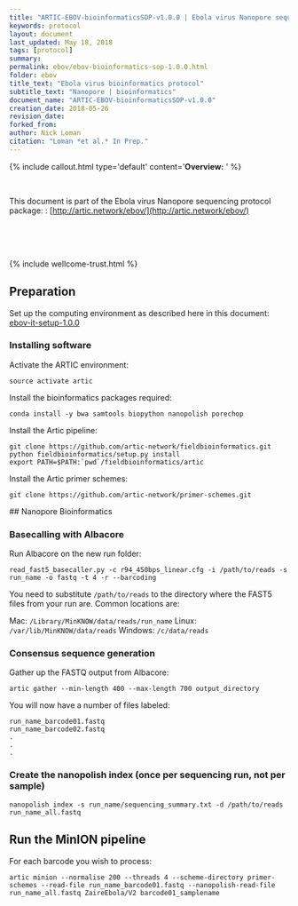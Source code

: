 ```yaml
---
title: "ARTIC-EBOV-bioinformaticsSOP-v1.0.0 | Ebola virus Nanopore sequencing protocol | amplicon, native barcoding"
keywords: protocol
layout: document
last_updated: May 18, 2018
tags: [protocol]
summary:
permalink: ebov/ebov-bioinformatics-sop-1.0.0.html
folder: ebov
title_text: "Ebola virus bioinformatics protocol"
subtitle_text: "Nanopore | bioinformatics"
document_name: "ARTIC-EBOV-bioinformaticsSOP-v1.0.0"
creation_date: 2018-05-26
revision_date: 
forked_from: 
author: Nick Loman
citation: "Loman *et al.* In Prep."
---
```


{% include callout.html
type='default'
content='**Overview:** '
%}

<br />

This document is part of the Ebola virus Nanopore sequencing protocol package:
: [http://artic.network/ebov/](http://artic.network/ebov/)

<br /><br /><br />

{% include wellcome-trust.html %}

<div class="pagebreak"> </div>

## Preparation

Set up the computing environment as described here in this document: [ebov-it-setup-1.0.0](ebov-it-setup-1.0.0.html)

### Installing software

Activate the ARTIC environment:

```
source activate artic
```

Install the bioinformatics packages required:

```
conda install -y bwa samtools biopython nanopolish porechop
```

Install the Artic pipeline:

```
git clone https://github.com/artic-network/fieldbioinformatics.git
python fieldbioinformatics/setup.py install
export PATH=$PATH:`pwd`/fieldbioinformatics/artic
```

Install the Artic primer schemes:

```
git clone https://github.com/artic-network/primer-schemes.git
```

<div class="pagebreak"> </div>
## Nanopore Bioinformatics

### Basecalling with Albacore

Run Albacore on the new run folder:

```
read_fast5_basecaller.py -c r94_450bps_linear.cfg -i /path/to/reads -s run_name -o fastq -t 4 -r --barcoding
````

You need to substitute `/path/to/reads` to the directory where the FAST5 files from your
run are. Common locations are:

Mac: ```/Library/MinKNOW/data/reads/run_name```
Linux: ```/var/lib/MinKNOW/data/reads```
Windows: ```/c/data/reads```

### Consensus sequence generation

Gather up the FASTQ output from Albacore:

```
artic gather --min-length 400 --max-length 700 output_directory
```

You will now have a number of files labeled:

```
run_name_barcode01.fastq
run_name_barcode02.fastq
.
.
.
```

### Create the nanopolish index (once per sequencing run, not per sample)

```
nanopolish index -s run_name/sequencing_summary.txt -d /path/to/reads run_name_all.fastq
```

## Run the MinION pipeline

For each barcode you wish to process:

```
artic minion --normalise 200 --threads 4 --scheme-directory primer-schemes --read-file run_name_barcode01.fastq --nanopolish-read-file run_name_all.fastq ZaireEbola/V2 barcode01_samplename
```

